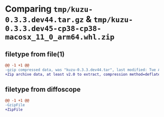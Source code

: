 # Comparing `tmp/kuzu-0.3.3.dev44.tar.gz` & `tmp/kuzu-0.3.3.dev45-cp38-cp38-macosx_11_0_arm64.whl.zip`

## filetype from file(1)

```diff
@@ -1 +1 @@
-gzip compressed data, was "kuzu-0.3.3.dev44.tar", last modified: Tue Apr 23 08:04:37 2024, max compression
+Zip archive data, at least v2.0 to extract, compression method=deflate
```

## filetype from diffoscope

```diff
@@ -1 +1 @@
-GzipFile
+ZipFile
```

